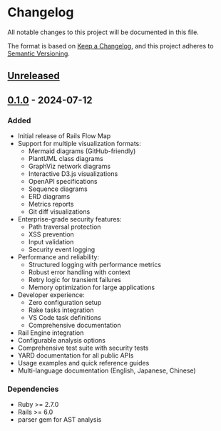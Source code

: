 # Changelog

All notable changes to this project will be documented in this file.

The format is based on [Keep a Changelog](https://keepachangelog.com/en/1.0.0/),
and this project adheres to [Semantic Versioning](https://semver.org/spec/v2.0.0.html).

## [Unreleased]

## [0.1.0] - 2024-07-12

### Added
- Initial release of Rails Flow Map
- Support for multiple visualization formats:
  - Mermaid diagrams (GitHub-friendly)
  - PlantUML class diagrams
  - GraphViz network diagrams
  - Interactive D3.js visualizations
  - OpenAPI specifications
  - Sequence diagrams
  - ERD diagrams
  - Metrics reports
  - Git diff visualizations
- Enterprise-grade security features:
  - Path traversal protection
  - XSS prevention
  - Input validation
  - Security event logging
- Performance and reliability:
  - Structured logging with performance metrics
  - Robust error handling with context
  - Retry logic for transient failures
  - Memory optimization for large applications
- Developer experience:
  - Zero configuration setup
  - Rake tasks integration
  - VS Code task definitions
  - Comprehensive documentation
- Rail Engine integration
- Configurable analysis options
- Comprehensive test suite with security tests
- YARD documentation for all public APIs
- Usage examples and quick reference guides
- Multi-language documentation (English, Japanese, Chinese)

### Dependencies
- Ruby >= 2.7.0
- Rails >= 6.0
- parser gem for AST analysis

[Unreleased]: https://github.com/railsflowmap/rails-flow-map/compare/v0.1.0...HEAD
[0.1.0]: https://github.com/railsflowmap/rails-flow-map/releases/tag/v0.1.0